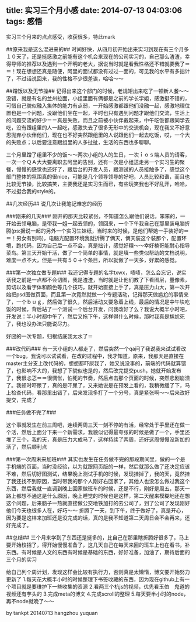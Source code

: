 title: 实习三个月小感
date: 2014-07-13 04:03:06
tags: 感悟
---

实习三个月来的点点感受，收获很多，特此mark

<!--more-->

##原来我是这么混进来的##
时间好快，从四月初开始出来实习到现在有三个月多１０天了，还是挺感激之前能有这个机会来现在的公司实习的，自己那么渣渣，幸得导师的推荐以及遇到一个开明的老大，据说当时就是看我性格还不错就要我了＝＝！现在想想还真是随便，阿里的面试都没有过过一面的，可见我的水平有多拙计了，不过话说回来，我的性格不少很差诶，哈哈～～


##蹭饭以及无节操##
记得出来这个部门的时候，老规矩出来吃了一顿新人餐～～没错，就是有名的兰州拉面，小组里面有俩都是之前的学长学姐，感激挺不错的，可惜自己貌似融入集体的能力有点弱，一开始感激都跟他们没融一起，感激地理位置也是一个问题，没跟他们坐在一起，平时也只有遇到问题才跟他们交流，生活上的问题交流的好少＝＝真是失败，而且之前被小伙伴戴起来，中午吃饭都跟同学去吃，没有跟组里的人一起吃，感激失去了很多无形中的交流机会，现在我又不好意思抛弃小伙伴他们，现在也不好突然跟组里的人说跟他们一起去吃饭，哎，一个大的失败点；以后要注意跟组里的人多扯扯，生活的东西也多聊聊。


三个月里蹭了组里不少的饭～～两次小组的人的生日，一次ｉｏｓ端人员的请客，一次一个ＱＡ大大要离职去阿里的告别，还有一次是小组送走另一个实习生的聚餐，慢慢的感觉也还好了，跟后台的开发人员，跟测试的人员接触多了，感觉这个部门整体的氛围真的很nice，可能是几个领导领导的好吧，人员比较和谐，而且也比较无节操，比较搞笑，主要我还是实习生而已，有些玩笑我也不好乱开，哈哈，不过挺合我的style的。


##几次经历##
说几次让我笔记难忘的经历


###刚来的几天###
刚开的那天比较紧张，不知道怎么跟他们说话，笨笨的，一开始去领电脑，是带我一姐一起去领的，领回来，一个下午我自己在那里装电脑折腾(ps:据说一起的另外一个实习生妹纸，当时来的时候，是他们帮她一手装好的＝＝！男女有别吗)，电脑光配置环境我就折腾了俩天，俩天装这个装那个，配置环境，跑代码，因为自己后一点不会，真是拙计，感觉好糗～～幸好楠哥能耐心指导菜鸟。第三天开始干活，做了一个简单的事情，就是填一些类似帮助的文档说明，难度一点不大，但是一共有５０＋个条目，所以就做了一天多，好累的感觉。


###第一次独立做专题###
我还记得专题的名字txwx，啧啧，怎么会忘记，说实话我之前是一点都不会切图，我是渣渣，当时就是让他们教了下看图层，量像素，剪切以及看字体和颜色等几个技巧，就开始直接上手了，真是压力山大，第一次开始把psd图做页面，而且第一次竟然就做一个专题活动，记得那天做尴尬的事情来了，一个ｂｕｇ，然后做了很久，然后活动又要急着上线，最后的情况是中午块吃饭的时候，背后站了一个测试一个后台开发，问我改好了么？我说大概半小时吧，开发说：半小时都中午了，然后又拖下午，这样得什么时候，那时我真是尴尬死了，我也没办法只能说尽力。


好囧的一次专题，归根结底我太水了＝


###改代码###
有一天小组的人都走了，然后突然一个qa问了我说我来试试看改一个bug，我说可以试试看，在改的过程中，我才知道，原来，我那天是直接在master主分支上改代码的，想想都吓尿我了，她又说没事的，前端的代码就算错了，也影响不大的，我想了下貌似也是的，然后改完提交push，她就开始发布了，我很忐忑＝＝很惆怅，怕死的节奏，然后点击那个页面的时候，突然悲剧崩溃了。我顿时吓尿了，真的是吓尿了，又来她说是在预发上看的，我稍微缓了下，马上检查代码，看那里出错了，后来发现多打了一个分号，真是紧张啊～～后来改好提交，完成了


###任务做不完了###


这个事就发生在前三周吧，连续两周三天一刻不停的有活，经常处于手里还在做一个活，然后上面分下来一个新需求，我貌似记得最夸张的时候是做了一个，手里还堆了三个，我的天，真是压力大成马了，这样持续了两周，还好这周慢慢没新加的活了，然后顺利点


###第一次周末来加班###
其实也发生在任务做不完的那段期间里，做的一个是手机端的页面，当时没经验，以为就跟网页版的一样，然后就那么做了还决定应该不难，然后切好图测试，结果晚上测试手机的时候，发现挂掉了，我的天，竟然挂了我还找不到原因，当时带我的那个人刚好右回家了，其他人也没怎么做过我这个东西，然后我就一直调到晚上回家做班车的时候，还是不行，刚好是周五，那天一路上都想不通这是什么原因，晚上睡觉的时候也是这样，第二天醒来模糊地还在想这个问题，后来脑子一热就直接做公交地铁加打的去公司了，到了公司了发现刚好他们今天也很多人在，好巧～～
折腾了一天，到下午，终于做好了，真是开心，因为要是这样来加班还是没完成的话，真的是我不知道第二天周日会不会再来，还好完成了。


##总结##
三个月来学到了东西还是挺多的，比自己在那里瞎折腾好很多了，马上要开始校招了，得开始慢慢准备了，这几天自己在每天来回的班车上也在看书，补东西。有时候是人文的东西有时候是基础的东西，好好准备，加油了，期待后面的三个月的实习


给自己列个周计划，发现这样会比较有执行力，否则真是太懒惰，博文要开始努力更新了
1.每天花大概半小时的时候整理下书签收藏的东西，因为现在github上有一个项目就是要维护下一些收集的资源
2.看两三个杭js的视频，优先看玉伯　鬼道的视频还有芋头的
3.完成meta的博文
4.完成scroll的整理
5.每天要半小时的node，再不node就晚了～～


by tankpt
20140713 hangzhou yuquan




